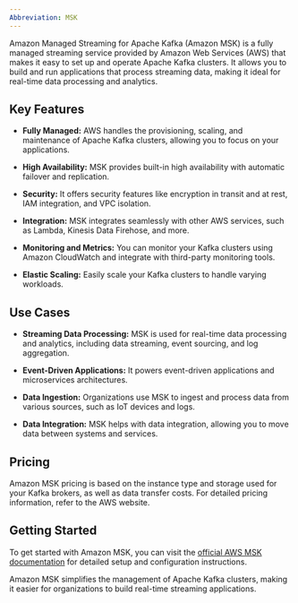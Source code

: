 ```yaml
---
Abbreviation: MSK
---
```


Amazon Managed Streaming for Apache Kafka (Amazon MSK) is a fully managed streaming service provided by Amazon Web Services (AWS) that makes it easy to set up and operate Apache Kafka clusters. It allows you to build and run applications that process streaming data, making it ideal for real-time data processing and analytics.

## Key Features

- **Fully Managed:** AWS handles the provisioning, scaling, and maintenance of Apache Kafka clusters, allowing you to focus on your applications.

- **High Availability:** MSK provides built-in high availability with automatic failover and replication.

- **Security:** It offers security features like encryption in transit and at rest, IAM integration, and VPC isolation.

- **Integration:** MSK integrates seamlessly with other AWS services, such as Lambda, Kinesis Data Firehose, and more.

- **Monitoring and Metrics:** You can monitor your Kafka clusters using Amazon CloudWatch and integrate with third-party monitoring tools.

- **Elastic Scaling:** Easily scale your Kafka clusters to handle varying workloads.

## Use Cases

- **Streaming Data Processing:** MSK is used for real-time data processing and analytics, including data streaming, event sourcing, and log aggregation.

- **Event-Driven Applications:** It powers event-driven applications and microservices architectures.

- **Data Ingestion:** Organizations use MSK to ingest and process data from various sources, such as IoT devices and logs.

- **Data Integration:** MSK helps with data integration, allowing you to move data between systems and services.

## Pricing

Amazon MSK pricing is based on the instance type and storage used for your Kafka brokers, as well as data transfer costs. For detailed pricing information, refer to the AWS website.

## Getting Started

To get started with Amazon MSK, you can visit the [official AWS MSK documentation](https://docs.aws.amazon.com/msk/latest/developerguide/what-is-msk.html) for detailed setup and configuration instructions.

Amazon MSK simplifies the management of Apache Kafka clusters, making it easier for organizations to build real-time streaming applications.
